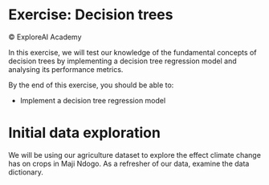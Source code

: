 # Exercise: Decision trees
© ExploreAI Academy

In this exercise, we will test our knowledge of the fundamental concepts of decision trees by implementing a decision tree regression model and analysing its performance metrics.

By the end of this exercise, you should be able to:
* Implement a decision tree regression model


# Initial data exploration
We will be using our agriculture dataset to explore the effect climate change has on crops in Maji Ndogo. As a refresher of our data, examine the data dictionary.

